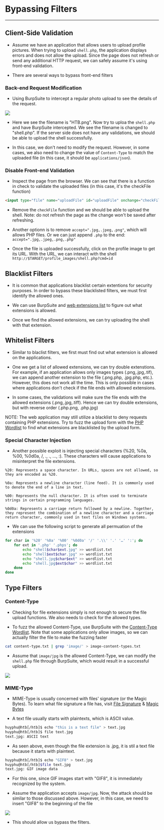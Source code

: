 # Bypassing Filters
-----

## Client-Side Validation
- Assume we have an application that allows users to upload profile pictures. When trying to upload `shell.php`, the application displays errors and does not allow the upload. Since the page does not refresh or send any additional HTTP request, we can safely assume it's using front-end validation.

- There are several ways to bypass front-end filters

### Back-end Request Modification
- Using BurpSuite to intercept a regular photo upload to see the details of the request.

![](https://academy.hackthebox.com/storage/modules/136/file_uploads_image_upload_request.jpg)

- Here we see the filename is "HTB.png". Now try to uploa the `shell.php` and have BurpSuite intercepted. We see the filename is changed to "shell.php". If the server side does not have any validations, we should be able to upload the shell successfully.

- In this case, we don't need to modify the request. However, in some cases, we also need to change the value of `Content-Type` to match the uploaded file (in this case, it should be `applications/json`).

### Disable Front-end Validation
- Inspect the page from the browser. We can see that there is a function in check to validate the uploaded files (in this case, it's the checkFile function)

```html
<input type="file" name="uploadFile" id="uploadFile" onchange="checkFile(this)" accept=".jpg,.jpeg,.png">
```

- Remove the `checkFile` function and we should be able to upload the shell. Note: do not refresh the page as the change won't be saved after refreshing.

- Another optionn is to remove `accept=".jpg,.jpeg,.png"`, which will allows PHP files. Or we can just append `.php` to the end: `accept=".jpg,.jpeg,.png,.php"`

- Once the file is uploaded successfully, click on the profile image to get its URL. With the URL, we can interact with the shell `http://$TARGET/profile_images/shell.php?cmd=id`


## Blacklist Filters
- It is common that applications blacklist certain extentions for security purposes. In order to bypass these blacklisted filters, we must first identify the allowed ones.

- We can use BurpSuite and [web extensions list](https://github.com/danielmiessler/SecLists/blob/master/Discovery/Web-Content/web-extensions.txt) to figure out what extensions is allowed.

- Once we find the allowed extensions, we can try uploading the shell with that extension.

## Whitelist Filters
- Similar to blaclist filters, we first must find out what extension is allowed on the applications.

- One we get a list of allowed extensions, we can try double extenstions. For example, if an application allows only images types (.png,.jpg,.tif), we can append another extension to the file (.png.php, .jpg.php, etc.). However, this does not work all the time. This is only possible in cases where applications don't check if the file ends with allowed extensions.

- In some cases, the validations will make sure the file ends with the allowed extensions (.png,.jpg,.tiff). Hence we can try double extensions, but with reverse order (.php.png, .php.jpg)

NOTE: The web application may still utilize a blacklist to deny requests containing PHP extensions. Try to fuzz the upload form with the [PHP Wordlist](https://github.com/swisskyrepo/PayloadsAllTheThings/blob/master/Upload%20Insecure%20Files/Extension%20PHP/extensions.lst) to find what extensions are blacklisted by the upload form.

### Special Character Injection
- Another possible exploit is injecting special characters (%20, %0a, %00, %0d0a, /, .\, ., …, :). These characters will cause applications to misinterpret the file extensions.

```
%20: Represents a space character. In URLs, spaces are not allowed, so they are encoded as %20.

%0a: Represents a newline character (line feed). It is commonly used to denote the end of a line in text.

%00: Represents the null character. It is often used to terminate strings in certain programming languages.

%0d0a: Represents a carriage return followed by a newline. Together, they represent the combination of a newline character and a carriage return character, commonly used in text files on Windows systems.
```

- We can use the following script to generate all permuation of the extensions

```bash
for char in '%20' '%0a' '%00' '%0d0a' '/' '.\\' '.' '…' ':'; do
    for ext in '.php' '.phps'; do
        echo "shell$char$ext.jpg" >> wordlist.txt
        echo "shell$ext$char.jpg" >> wordlist.txt
        echo "shell.jpg$char$ext" >> wordlist.txt
        echo "shell.jpg$ext$char" >> wordlist.txt
    done
done
```

## Type Filters
### Content-Type
- Checking for file extensions simply is not enough to secure the file upload functions. We also needs to check for the allowed types.

- To fuzz the allowed Content-Type, use BurpSuite with the [Content-Type Wordlist](https://github.com/danielmiessler/SecLists/blob/master/Miscellaneous/web/content-type.txt). Note that some applications only allow images, so we can actually filter the file to make the fuzzing faster

```bash
cat content-type.txt | grep 'image/' > image-content-types.txt
```

- Assume that `image/jpg` is the allowed Content-Type, we can modify the `shell.php` file through BurpSuite, which would result in a successful upload.

![](https://academy.hackthebox.com/storage/modules/136/file_uploads_bypass_content_type_request.jpg)


### MIME-Type
- MIME-Type is usually concerned with files' signature (or the Magic Bytes). To learn what file signature a file has, visit [File Signature](https://en.wikipedia.org/wiki/List_of_file_signatures) & [Magic Bytes](https://opensource.apple.com/source/file/file-23/file/magic/magic.mime)

- A text file usually starts with plaintexts, which is ASCII value.

```bash
huyphu@htb[/htb]$ echo "this is a text file" > text.jpg 
huyphu@htb[/htb]$ file text.jpg 
text.jpg: ASCII text
```

- As seen above, even though the file extension is .jpg, it is stil a text file because it starts with plaintext.

```bash
huyphu@htb[/htb]$ echo "GIF8" > text.jpg 
huyphu@htb[/htb]$file text.jpg
text.jpg: GIF image data
```

- For this one, since GIF images start with "GIF8", it is immediately recognized by the system.

- Assume the application accepts `image/jpg`. Now, the attack should be similar to those discussed above. However, in this case, we need to insert "GIF8" to the beginning of the file

![](https://academy.hackthebox.com/storage/modules/136/file_uploads_bypass_mime_type_request.jpg)

- This should allow us bypass the filters.


